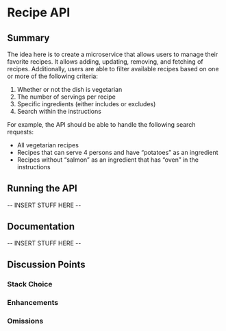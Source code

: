 # Recipe API

## Summary
The idea here is to create a microservice that allows users to manage their favorite recipes. It allows adding, updating, removing, and fetching of recipes. Additionally, users are able to filter available recipes
based on one or more of the following criteria:
1. Whether or not the dish is vegetarian
2. The number of servings per recipe
3. Specific ingredients (either includes or excludes)
4. Search within the instructions

For example, the API should be able to handle the following search requests:
* All vegetarian recipes
* Recipes that can serve 4 persons and have “potatoes” as an ingredient
* Recipes without “salmon” as an ingredient that has “oven” in the instructions


## Running the API

-- INSERT STUFF HERE --

## Documentation

-- INSERT STUFF HERE --

## Discussion Points

### Stack Choice
### Enhancements
### Omissions